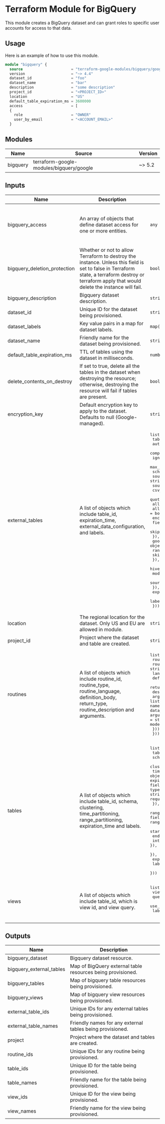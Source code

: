 # Terraform Module for BigQuery

This module creates a BigQuery dataset and can grant roles to specific user accounts for access to that data.

## Usage

Here is an example of how to use this module.

```terraform
module "bigquery" {
  source                      = "terraform-google-modules/bigquery/google"
  version                     = "~> 4.4"
  dataset_id                  = "foo"
  dataset_name                = "bar"
  description                 = "some description"
  project_id                  = "<PROJECT_ID>"
  location                    = "US"
  default_table_expiration_ms = 3600000
  access                      = [
  {
    role                      = "OWNER"
    user_by_email             = "<ACCOUNT_EMAIL>"
  }

```

## Modules

| Name | Source | Version |
|------|--------|---------|
| bigquery | terraform-google-modules/bigquery/google | ~> 5.2 |

## Inputs

| Name | Description | Type | Default | Required |
|------|-------------|------|---------|:--------:|
| bigquery\_access | An array of objects that define dataset access for one or more entities. | `any` | <pre>[<br>  {<br>    "group_by_email": "",<br> "role": "roles/bigquery.dataOwner"<br>  }<br>]</pre> | no |
| bigquery\_deletion\_protection | Whether or not to allow Terraform to destroy the instance. Unless this field is set to false in Terraform state, a terraform destroy or terraform apply that would delete the instance will fail. | `bool` | `false` | no |
| bigquery\_description | Bigquery dataset description. | `string` | `""` | no |
| dataset\_id | Unique ID for the dataset being provisioned. | `string` | `""` | no |
| dataset\_labels | Key value pairs in a map for dataset labels. | `map(string)` | `{}` | no |
| dataset\_name | Friendly name for the dataset being provisioned. | `string` | `""` | no |
| default\_table\_expiration\_ms | TTL of tables using the dataset in milliseconds. | `number` | `null` | no |
| delete\_contents\_on\_destroy | If set to true, delete all the tables in the dataset when destroying the resource; otherwise, destroying the resource will fail if tables are present. | `bool` | `true` | no |
| encryption\_key | Default encryption key to apply to the dataset. Defaults to null (Google-managed). | `string` | `null` | no |
| external\_tables | A list of objects which include table\_id, expiration\_time, external\_data\_configuration, and labels. | <pre>list(object({<br> table_id = string,<br> autodetect = bool,<br> compression = string,<br> ignore_unknown_values = bool,<br> max_bad_records = number,<br> schema = string,<br> source_format = string,<br> source_uris = list(string),<br> csv_options = object({<br> quote = string,<br> allow_jagged_rows = bool,<br> allow_quoted_newlines = bool,<br> encoding  = string,<br> field_delimiter = string,<br> skip_leading_rows = number,<br> }),<br> google_sheets_options = object({<br> range = string,<br> skip_leading_rows = number,<br> }),<br> hive_partitioning_options = object({<br> mode = string,<br> source_uri_prefix = string,<br> }),<br> expiration_time = string,<br> labels = map(string),<br>  }))</pre> | `[]` | no |
| location | The regional location for the dataset. Only US and EU are allowed in module. | `string` | `""` | no |
| project\_id | Project where the dataset and table are created. | `string` | `""` | no |
| routines | A list of objects which include routine\_id, routine\_type, routine\_language, definition\_body, return\_type, routine\_description and arguments. | <pre>list(object({<br> routine_id = string,<br> routine_type = string,<br> language = string,<br> definition_body = string,<br> return_type  = string,<br> description  = string,<br> arguments = list(object({<br>name = string,<br>data_type  = string,<br>argument_kind = string,<br>mode = string,<br> })),<br>  }))</pre> | `[]` | no |
| tables | A list of objects which include table\_id, schema, clustering, time\_partitioning, range\_partitioning, expiration\_time and labels. | <pre>list(object({<br> table_id= string,<br> schema  = string,<br> clustering = list(string),<br> time_partitioning = object({<br>expiration_ms= string,<br>field  = string,<br>type= string,<br>require_partition_filter = bool,<br> }),<br> range_partitioning = object({<br>field = string,<br>range = object({<br>  start = string,<br> end = string,<br>  interval = string,<br>}),<br> }),<br> expiration_time = string,<br> labels = map(string),<br>  }))</pre> | `[]` | no |
| views | A list of objects which include table\_id, which is view id, and view query. | <pre>list(object({<br> view_id  = string,<br> query = string,<br> use_legacy_sql = bool,<br> labels= map(string),}))<br> </pre> | `[]` | no |

## Outputs

| Name | Description |
|------|-------------|
| bigquery\_dataset | Bigquery dataset resource. |
| bigquery\_external\_tables | Map of BigQuery external table resources being provisioned. |
| bigquery\_tables | Map of bigquery table resources being provisioned. |
| bigquery\_views | Map of bigquery view resources being provisioned. |
| external\_table\_ids | Unique IDs for any external tables being provisioned. |
| external\_table\_names | Friendly names for any external tables being provisioned. |
| project | Project where the dataset and tables are created. |
| routine\_ids | Unique IDs for any routine being provisioned. |
| table\_ids | Unique ID for the table being provisioned. |
| table\_names | Friendly name for the table being provisioned. |
| view\_ids | Unique ID for the view being provisioned. |
| view\_names | Friendly name for the view being provisioned. |